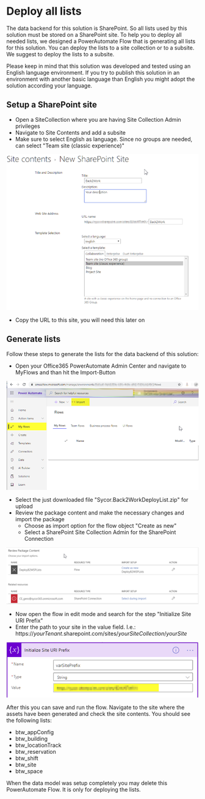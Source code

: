 # Deploy all lists

The data backend for this solution is SharePoint. So all lists used by this solution must be stored on a SharePoint site. To help you to deploy all needed lists, we designed a PowerAutomate Flow that is generating all lists for this solution. You can deploy the lists to a site collection or to a subsite. We suggest to deploy the lists to a subsite.

Please keep in mind that this solution was developed and tested using an English language environment. If you try to publish this solution in an environment with another basic  language than English you might adopt the solution according your language.

## Setup a SharePoint site
* Open a SiteCollection where you are having Site Collection Admin privileges 
* Navigate to Site Contents and add a subsite
* Make sure to select English as language. Since no groups are needed, can select "Team site (classic experience)"

![ConfigureSite](images/SelectSiteTemplate.png)
* Copy the URL to this site, you will need this later on



## Generate lists
Follow these steps to generate the lists for the data backend of this solution:
* Open  your Office365 PowerAutomate Admin Center and navigate to MyFlows and than hit the Import-Button

![ImportFlowScreen](images/ImportFlow1.png)
* Select the just downloaded file "Sycor.Back2WorkDeployList.zip" for upload
* Review the package content and make the necessary changes and import the package
	* Choose as import option for the flow object "Create as new"
	* Select a SharePoint Site Collection Admin for the SharePoint Connection
	
![ConfigureFlowScreen](images/ImportFlow2.png)

* Now open the flow in edit mode and search for the step "Initialize Site URI Prefix"
* Enter the path to your site in the value field. I.e.: https://_yourTenant_.sharepoint.com/sites/_yourSiteCollection_/_yourSite_

![SetURI](images/SetURI.png)

After this you can save and run the flow. Navigate to the site where the assets have been generated and check the site contents. You should see the following lists:
* btw_appConfig
* btw_building
* btw_locationTrack
* btw_reservation
* btw_shift
* btw_site
* btw_space

When the data model was setup completely you may delete this PowerAutomate Flow. It is only for deploying the lists.
